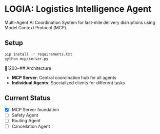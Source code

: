 # LOGIA: Logistics Intelligence Agent

Multi-Agent AI Coordination System for last-mile delivery disruptions using Model Context Protocol (MCP).

## Setup
```bash
pip install -r requirements.txt
python mcp/server.py
```

[200~## Architecture
- **MCP Server**: Central coordination hub for all agents
- **Individual Agents**: Specialized clients for different tasks

## Current Status
- [x] MCP Server foundation
- [ ] Safety Agent
- [ ] Routing Agent
- [ ] Cancellation Agent
